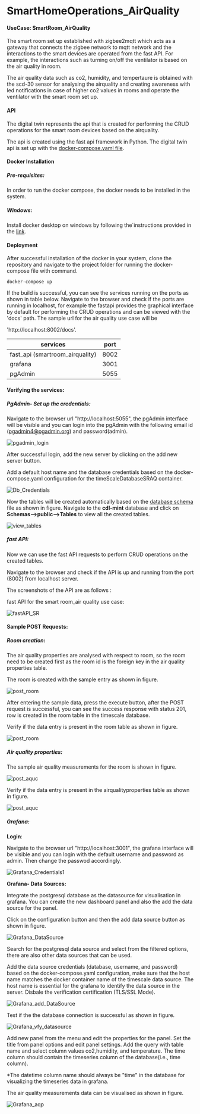 # SmartHomeOperations_AirQuality

#### UseCase: SmartRoom_AirQuality

The smart room set up established with zigbee2mqtt which acts as a gateway that connects the zigbee network to mqtt network and the interactions to the smart devices are operated from the fast API. For example, the interactions such as turning on/off the ventilator is based on the air quality in room.

The air quality data such as co2, humidity, and tempertaure is obtained with the scd-30 sensor for analysing the airquality and creating awareness with led notifications in case of higher co2 values in rooms and operate the ventilator with the smart room set up.

#### API

The digital twin represents the api that is created for performing the CRUD operations for the smart room devices based on the airquality.

The api is created using the fast api framework in Python. The digital twin api is set up with the [docker-compose.yaml file]('https://github.com/cdl-mint/SmartHomeOperations_AirQuality/SmartHome_AirQuality/blob/main/docker-compose.yaml').

#### Docker Installation

##### Pre-requisites:

In order to run the docker compose, the docker needs to be installed in the system.

##### Windows:

Install docker desktop on windows by following the´instructions provided in the [link]('https://docs.docker.com/desktop/install/windows-install/').

#### Deployment

After successful installation of the docker in your system, clone the repository and navigate to the project folder for running the docker-compose file with command.

`docker-compose up`

If the build is successful, you can see the services running on the ports as shown in table below. Navigate to the browser and check if the ports are running in localhost, for example the fastapi provides the graphical interface by default for performing the CRUD operations and can be viewed with the 'docs' path. The sample url for the air quality use case will be

'http://localhost:8002/docs'.

| services                        | port |
| ------------------------------- | ---- |
| fast_api (smartroom_airquality) | 8002 |
| grafana                         | 3001 |
| pgAdmin                         | 5055 |

#### Verifying the services:

##### PgAdmin- Set up the credentials:

Navigate to the browser url "http://localhost:5055", the pgAdmin interface will be visible and you can login into the pgAdmin with the following email id (pgadmin4@pgadmin.org) and password(admin).

![pgadmin_login](./images/pgadmin_login.png)

After successful login, add the new server by clicking on the add new server button.

Add a default host name and the database credentials based on the docker-compose.yaml configuration for the timeScaleDatabaseSRAQ container.

![Db_Credentials](./images/pg_ds.png)

Now the tables will be created automatically based on the [database schema](https://github.com/cdl-mint/SmartHomeOperations_AirQuality/SmartHome_AirQuality/Database_Schema.sql) file as shown in figure. Navigate to the **cdl-mint** database and click on **Schemas-->public-->Tables** to view all the created tables.

![view_tables](./images/view_tables.png)

##### fast API:

Now we can use the fast API requests to perform CRUD operations on the created tables.

Navigate to the browser and check if the API is up and running from the port (8002) from localhost server.

The screenshots of the API are as follows :

fast API for the smart room_air quality use case:

![fastAPI_SR](./images/api.png)

#### Sample POST Requests:

##### Room creation:

The air quality properties are analysed with respect to room, so the room need to be created first as the room id is the foreign key in the air quality properties table.

The room is created with the sample entry as shown in figure.

![post_room](./images/add_room.png)

After entering the sample data, press the execute button, after the POST request is successful, you can see the success response with status 201, row is created in the room table in the timescale database.

Verify if the data entry is present in the room table as shown in figure.

![post_room](./images/view_room.png)

##### Air quality properties:

The sample air quality measurements for the room is shown in figure.

![post_aquc](./images/add_aq.png)

Verify if the data entry is present in the airqualityproperties table as shown in figure.

![post_aquc](./images/view_aq.png)

##### Grafana:

**Login**:

Navigate to the browser url "http://localhost:3001", the grafana interface will be visible and you can login with the default username and password as admin. Then change the passwod accordingly.

![Grafana_Credentials1](./images/grafanalogin.png)

**Grafana- Data Sources:**

Integrate the postgresql database as the datasource for visualisation in grafana. You can create the new dashboard panel and also the add the data source for the panel.

Click on the configuration button and then the add data source button as shown in figure.

![Grafana_DataSource](./images/grafana_datasource.png)

Search for the postgresql data source and select from the filtered options, there are also other data sources that can be used.

Add the data source credentials (database, username, and password) based on the docker-compose.yaml configuration, make sure that the host name matches the docker container name of the timescale data source. The host name is essential for the grafana to identify the data source in the server. Disbale the verification certification (TLS/SSL Mode). 

![Grafana_add_DataSource](./images/grafana_add_ds.png)

Test if the the database connection is successful as shown in figure.

![Grafana_vfy_datasource](./images/grafana_vds.png)

Add new panel from the menu and edit the properties for the panel. Set the title from panel options and edit panel settings. Add the query with table name and select column values co2,humidity, and temperature. The time column should contain the timeseries column of the database(i.e., time column). 

*The datetime column name should always be "time" in the database for visualizing the timeseries data in grafana.

The air quality measurements data can be visualised as shown in figure.

![Grafana_aqp](./images/view_aqp_grafana.png)
